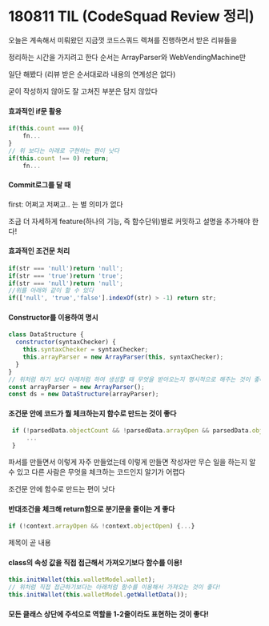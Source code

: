 # 180811 TIL (CodeSquad Review 정리)

오늘은 계속해서 미뤄왔던 지금껏 코드스쿼드 렉쳐를 진행하면서 받은 리뷰들을

정리하는 시간을 가지려고 한다 순서는 ArrayParser와 WebVendingMachine만

일단 해봤다 (리뷰 받은 순서대로라 내용의 연계성은 없다)

굳이 작성하지 않아도 잘 고쳐진 부분은 담지 않았다

#### 효과적인 if문 활용

```js
if(this.count === 0){
    fn...
}
// 위 보다는 아래로 구현하는 편이 낫다
if(this.count !== 0) return;
    fn...
```

 #### Commit로그를 달 때

first: 어쩌고 저쩌고.. 는 별 의미가 없다

조금 더 자세하게 feature(하나의 기능, 즉 함수단위)별로 커밋하고 설명을 추가해야 한다!

#### 효과적인 조건문 처리

```js
if(str === 'null')return 'null';
if(str === 'true')return 'true';
if(str === 'null')return 'null';
//위를 아래와 같이 할 수 있다
if(['null', 'true','false'].indexOf(str) > -1) return str;
```

#### Constructor를 이용하여 명시

```js
class DataStructure {
  constructor(syntaxChecker) {
    this.syntaxChecker = syntaxChecker;
    this.arrayParser = new ArrayParser(this, syntaxChecker);
  }
}
// 위처럼 하기 보다 아래처럼 하여 생성할 때 무엇을 받아오는지 명시적으로 해주는 것이 좋다
const arrayParser = new ArrayParser();
const ds = new DataStructure(arrayParser);
```

#### 조건문 안에 코드가 뭘 체크하는지 함수로 만드는 것이 좋다

```js
 if (!parsedData.objectCount && !parsedData.arrayOpen && parsedData.objectOpen) {
     ...
 }
```

파서를 만들면서 이렇게 자주 만들었는데 이렇게 만들면 작성자만 무슨 일을 하는지 알 수 있고 다른 사람은 무엇을 체크하는 코드인지 알기가 어렵다

조건문 안에 함수로 만드는 편이 낫다

#### 반대조건을 체크해 return함으로 분기문을 줄이는 게 좋다

```js
if (!context.arrayOpen && !context.objectOpen) {...}
```

제목이 곧 내용

#### class의 속성 값을 직접 접근해서 가져오기보다 함수를 이용!

```js
this.initWallet(this.walletModel.wallet);
// 위처럼 직접 접근하기보다는 아래처럼 함수를 이용해서 가져오는 것이 좋다!
this.initWallet(this.walletModel.getWalletData());
```

#### 모든 클래스 상단에 주석으로 역할을 1-2줄이라도 표현하는 것이 좋다!